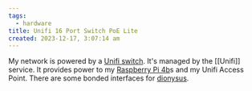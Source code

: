 ```yaml
---
tags:
  - hardware
title: Unifi 16 Port Switch PoE Lite
created: 2023-12-17, 3:07:14 am
---
```


My network is powered by a [Unifi switch](https://eu.store.ui.com/eu/en/products/usw-lite-16-poe). It's managed by the [[Unifi]] service. It provides power to my [Raspberry Pi 4b](Raspberry%20Pi%204b.md)s and my Unifi Access Point. There are some bonded interfaces for [dionysus](dionysus).
